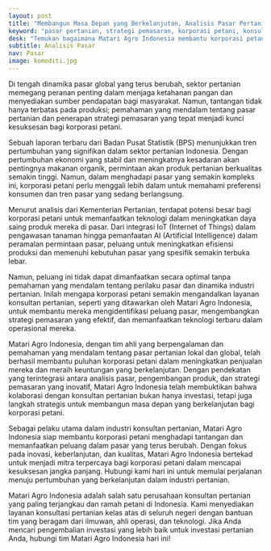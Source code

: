 ```yaml
---
layout: post
title: "Membangun Masa Depan yang Berkelanjutan, Analisis Pasar Pertanian dan Strategi Pemasaran untuk Korporasi Petani"
keyword: "pasar pertanian, strategi pemasaran, korporasi petani, konsultan pertanian, Matari Agro Indonesia, analisis pasar, teknologi pertanian, keberlanjutan pertanian"
desk: "Temukan bagaimana Matari Agro Indonesia membantu korporasi petani memahami pasar pertanian dan mengembangkan strategi pemasaran yang efektif untuk pertumbuhan jangka panjang."
subtitle: Analisis Pasar
nav: Pasar
image: komoditi.jpg
---
```


Di tengah dinamika pasar global yang terus berubah, sektor pertanian memegang peranan penting dalam menjaga ketahanan pangan dan menyediakan sumber pendapatan bagi masyarakat. Namun, tantangan tidak hanya terbatas pada produksi; pemahaman yang mendalam tentang pasar pertanian dan penerapan strategi pemasaran yang tepat menjadi kunci kesuksesan bagi korporasi petani.

Sebuah laporan terbaru dari Badan Pusat Statistik (BPS) menunjukkan tren pertumbuhan yang signifikan dalam sektor pertanian Indonesia. Dengan pertumbuhan ekonomi yang stabil dan meningkatnya kesadaran akan pentingnya makanan organik, permintaan akan produk pertanian berkualitas semakin tinggi. Namun, dalam menghadapi pasar yang semakin kompleks ini, korporasi petani perlu menggali lebih dalam untuk memahami preferensi konsumen dan tren pasar yang sedang berlangsung.

Menurut analisis dari Kementerian Pertanian, terdapat potensi besar bagi korporasi petani untuk memanfaatkan teknologi dalam meningkatkan daya saing produk mereka di pasar. Dari integrasi IoT (Internet of Things) dalam pengawasan tanaman hingga pemanfaatan AI (Artificial Intelligence) dalam peramalan permintaan pasar, peluang untuk meningkatkan efisiensi produksi dan memenuhi kebutuhan pasar yang spesifik semakin terbuka lebar.

Namun, peluang ini tidak dapat dimanfaatkan secara optimal tanpa pemahaman yang mendalam tentang perilaku pasar dan dinamika industri pertanian. Inilah mengapa korporasi petani semakin mengandalkan layanan konsultan pertanian, seperti yang ditawarkan oleh Matari Agro Indonesia, untuk membantu mereka mengidentifikasi peluang pasar, mengembangkan strategi pemasaran yang efektif, dan memanfaatkan teknologi terbaru dalam operasional mereka.

Matari Agro Indonesia, dengan tim ahli yang berpengalaman dan pemahaman yang mendalam tentang pasar pertanian lokal dan global, telah berhasil membantu puluhan korporasi petani dalam meningkatkan penjualan mereka dan meraih keuntungan yang berkelanjutan. Dengan pendekatan yang terintegrasi antara analisis pasar, pengembangan produk, dan strategi pemasaran yang inovatif, Matari Agro Indonesia telah membuktikan bahwa kolaborasi dengan konsultan pertanian bukan hanya investasi, tetapi juga langkah strategis untuk membangun masa depan yang berkelanjutan bagi korporasi petani.

Sebagai pelaku utama dalam industri konsultan pertanian, Matari Agro Indonesia siap membantu korporasi petani menghadapi tantangan dan memanfaatkan peluang dalam pasar yang terus berubah. Dengan fokus pada inovasi, keberlanjutan, dan kualitas, Matari Agro Indonesia bertekad untuk menjadi mitra terpercaya bagi korporasi petani dalam mencapai kesuksesan jangka panjang. Hubungi kami hari ini untuk memulai perjalanan menuju pertumbuhan yang berkelanjutan dalam industri pertanian.

Matari Agro Indonesia adalah salah satu perusahaan konsultan pertanian yang paling terjangkau dan ramah petani di Indonesia. Kami menyediakan layanan konsultasi pertanian kelas atas di seluruh negeri dengan bantuan tim yang beragam dari ilmuwan, ahli operasi, dan teknologi. Jika Anda mencari pengembalian investasi yang lebih baik untuk investasi pertanian Anda, hubungi tim Matari Agro Indonesia hari ini!
